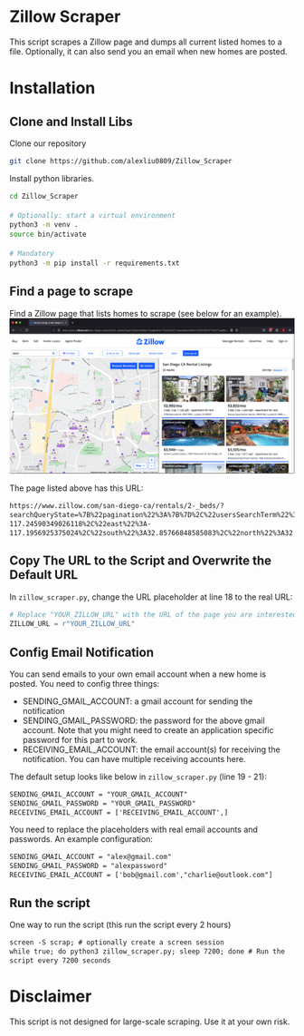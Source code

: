 # Zillow Scraper
This script scrapes a Zillow page and dumps all current listed homes to a file. Optionally, it can also send you an email when new homes are posted.

# Installation
## Clone and Install Libs
Clone our repository
```bash
git clone https://github.com/alexliu0809/Zillow_Scraper
```
Install python libraries.
```bash
cd Zillow_Scraper

# Optionally: start a virtual environment
python3 -m venv .
source bin/activate

# Mandatory
python3 -m pip install -r requirements.txt
```

## Find a page to scrape
Find a Zillow page that lists homes to scrape (see below for an example). 
![Example Zillow Page](figs/example_zillow_page.png "Example Zillow Page to Scrape")

The page listed above has this URL:
```
https://www.zillow.com/san-diego-ca/rentals/2-_beds/?searchQueryState=%7B%22pagination%22%3A%7B%7D%2C%22usersSearchTerm%22%3A%2292037%22%2C%22mapBounds%22%3A%7B%22west%22%3A-117.24590349026118%2C%22east%22%3A-117.1956925375024%2C%22south%22%3A32.85766848585083%2C%22north%22%3A32.88506209326565%7D%2C%22mapZoom%22%3A15%2C%22regionSelection%22%3A%5B%7B%22regionId%22%3A54296%2C%22regionType%22%3A6%7D%5D%2C%22isMapVisible%22%3Atrue%2C%22filterState%22%3A%7B%22beds%22%3A%7B%22min%22%3A2%7D%2C%22fore%22%3A%7B%22value%22%3Afalse%7D%2C%22ah%22%3A%7B%22value%22%3Atrue%7D%2C%22sort%22%3A%7B%22value%22%3A%22days%22%7D%2C%22nc%22%3A%7B%22value%22%3Afalse%7D%2C%22cmsn%22%3A%7B%22value%22%3Afalse%7D%2C%22fsba%22%3A%7B%22value%22%3Afalse%7D%2C%22fr%22%3A%7B%22value%22%3Atrue%7D%2C%22fsbo%22%3A%7B%22value%22%3Afalse%7D%2C%22auc%22%3A%7B%22value%22%3Afalse%7D%7D%2C%22isListVisible%22%3Atrue%7D
```

## Copy The URL to the Script and Overwrite the Default URL
In `zillow_scraper.py`, change the URL placeholder at line 18 to the real URL:
```python
# Replace "YOUR_ZILLOW_URL" with the URL of the page you are interested in:
ZILLOW_URL = r"YOUR_ZILLOW_URL"
```

## Config Email Notification
You can send emails to your own email account when a new home is posted. You need to config three things:
* SENDING_GMAIL_ACCOUNT: a gmail account for sending the notification
* SENDING_GMAIL_PASSWORD: the password for the above gmail account. Note that you might need to create an application specific password for this part to work.
* RECEIVING_EMAIL_ACCOUNT: the email account(s) for receiving the notification. You can have multiple receiving accounts here.

The default setup looks like below in `zillow_scraper.py` (line 19 - 21):
```
SENDING_GMAIL_ACCOUNT = "YOUR_GMAIL_ACCOUNT"
SENDING_GMAIL_PASSWORD = "YOUR_GMAIL_PASSWORD"
RECEIVING_EMAIL_ACCOUNT = ['RECEIVING_EMAIL_ACCOUNT',]
```

You need to replace the placeholders with real email accounts and passwords. An example configuration:
```
SENDING_GMAIL_ACCOUNT = "alex@gmail.com"
SENDING_GMAIL_PASSWORD = "alexpassword"
RECEIVING_EMAIL_ACCOUNT = ['bob@gmail.com',"charlie@outlook.com"]
```

## Run the script
One way to run the script (this run the script every 2 hours)
```
screen -S scrap; # optionally create a screen session
while true; do python3 zillow_scraper.py; sleep 7200; done # Run the script every 7200 seconds
```

# Disclaimer
This script is not designed for large-scale scraping. Use it at your own risk.